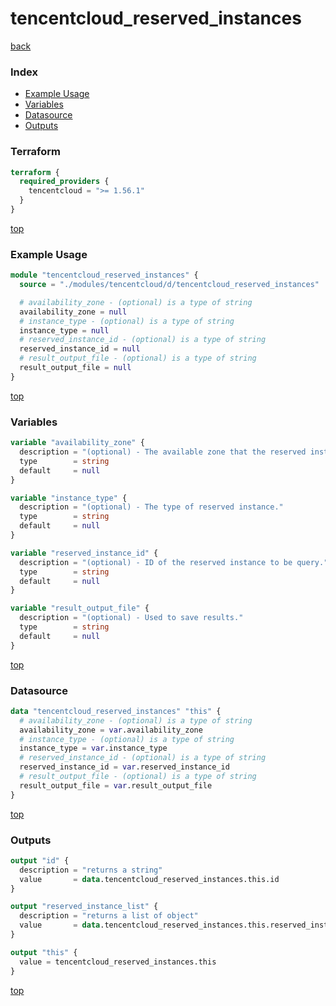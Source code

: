# tencentcloud_reserved_instances

[back](../tencentcloud.md)

### Index

- [Example Usage](#example-usage)
- [Variables](#variables)
- [Datasource](#datasource)
- [Outputs](#outputs)

### Terraform

```terraform
terraform {
  required_providers {
    tencentcloud = ">= 1.56.1"
  }
}
```

[top](#index)

### Example Usage

```terraform
module "tencentcloud_reserved_instances" {
  source = "./modules/tencentcloud/d/tencentcloud_reserved_instances"

  # availability_zone - (optional) is a type of string
  availability_zone = null
  # instance_type - (optional) is a type of string
  instance_type = null
  # reserved_instance_id - (optional) is a type of string
  reserved_instance_id = null
  # result_output_file - (optional) is a type of string
  result_output_file = null
}
```

[top](#index)

### Variables

```terraform
variable "availability_zone" {
  description = "(optional) - The available zone that the reserved instance locates at."
  type        = string
  default     = null
}

variable "instance_type" {
  description = "(optional) - The type of reserved instance."
  type        = string
  default     = null
}

variable "reserved_instance_id" {
  description = "(optional) - ID of the reserved instance to be query."
  type        = string
  default     = null
}

variable "result_output_file" {
  description = "(optional) - Used to save results."
  type        = string
  default     = null
}
```

[top](#index)

### Datasource

```terraform
data "tencentcloud_reserved_instances" "this" {
  # availability_zone - (optional) is a type of string
  availability_zone = var.availability_zone
  # instance_type - (optional) is a type of string
  instance_type = var.instance_type
  # reserved_instance_id - (optional) is a type of string
  reserved_instance_id = var.reserved_instance_id
  # result_output_file - (optional) is a type of string
  result_output_file = var.result_output_file
}
```

[top](#index)

### Outputs

```terraform
output "id" {
  description = "returns a string"
  value       = data.tencentcloud_reserved_instances.this.id
}

output "reserved_instance_list" {
  description = "returns a list of object"
  value       = data.tencentcloud_reserved_instances.this.reserved_instance_list
}

output "this" {
  value = tencentcloud_reserved_instances.this
}
```

[top](#index)
